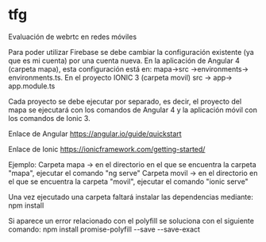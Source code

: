 # tfg
Evaluación de webrtc en redes móviles

Para poder utilizar Firebase se debe cambiar la configuración existente (ya que es mi cuenta) por una cuenta nueva. En la aplicación de Angular 4 (carpeta mapa), esta configuración está en: mapa->src ->environments-> environments.ts. En el proyecto IONIC 3 (carpeta movil) src -> app-> app.module.ts

Cada proyecto se debe ejecutar por separado, es decir, el proyecto del mapa se ejecutará con los comandos de Angular 4 y la aplicación móvil con los comandos de Ionic 3.

Enlace de Angular https://angular.io/guide/quickstart

Enlace de Ionic https://ionicframework.com/getting-started/

Ejemplo: Carpeta mapa -> en el directorio en el que se encuentra la carpeta "mapa", ejecutar el comando "ng serve"
         Carpeta movil -> en el directorio en el que se encuentra la carpeta "movil", ejecutar el comando "ionic serve"

Una vez ejecutado una carpeta faltará instalar las dependencias mediante: npm install 

Si aparece un error relacionado con el polyfill se soluciona con el siguiente comando:
npm install promise-polyfill --save --save-exact
